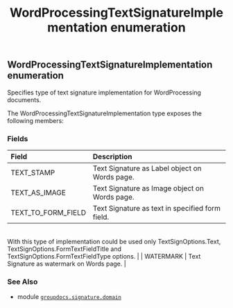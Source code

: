 ﻿---
title: WordProcessingTextSignatureImplementation enumeration
second_title: GroupDocs.Signature for Python via .NET API References
description: 
type: docs
url: /python-net/groupdocs.signature.domain/wordprocessingtextsignatureimplementation/
is_root: false
weight: 850
---

## WordProcessingTextSignatureImplementation enumeration

Specifies type of text signature implementation for WordProcessing documents.



The WordProcessingTextSignatureImplementation type exposes the following members:

### Fields
| Field | Description |
| :- | :- |
| TEXT_STAMP | Text Signature as Label object on Words page. |
| TEXT_AS_IMAGE | Text Signature as Image object on Words page. |
| TEXT_TO_FORM_FIELD | Text Signature as text in specified form field.<br/>With this type of implementation could be used only TextSignOptions.Text,<br/>TextSignOptions.FormTextFieldTitle and TextSignOptions.FormTextFieldType options. |
| WATERMARK | Text Signature as watermark on Words page. |



### See Also
* module [`groupdocs.signature.domain`](..)
